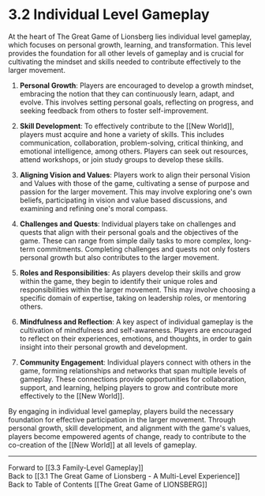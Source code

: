# 3.2 Individual Level Gameplay

At the heart of The Great Game of Lionsberg lies individual level gameplay, which focuses on personal growth, learning, and transformation. This level provides the foundation for all other levels of gameplay and is crucial for cultivating the mindset and skills needed to contribute effectively to the larger movement.

1.  **Personal Growth**: Players are encouraged to develop a growth mindset, embracing the notion that they can continuously learn, adapt, and evolve. This involves setting personal goals, reflecting on progress, and seeking feedback from others to foster self-improvement.
    
2.  **Skill Development**: To effectively contribute to the [[New World]], players must acquire and hone a variety of skills. This includes communication, collaboration, problem-solving, critical thinking, and emotional intelligence, among others. Players can seek out resources, attend workshops, or join study groups to develop these skills.
    
3.  **Aligning Vision and Values**: Players work to align their personal Vision and Values with those of the game, cultivating a sense of purpose and passion for the larger movement. This may involve exploring one's own beliefs, participating in vision and value based discussions, and examining and refining one's moral compass.
    
4.  **Challenges and Quests**: Individual players take on challenges and quests that align with their personal goals and the objectives of the game. These can range from simple daily tasks to more complex, long-term commitments. Completing challenges and quests not only fosters personal growth but also contributes to the larger movement.
    
5.  **Roles and Responsibilities**: As players develop their skills and grow within the game, they begin to identify their unique roles and responsibilities within the larger movement. This may involve choosing a specific domain of expertise, taking on leadership roles, or mentoring others.
    
6.  **Mindfulness and Reflection**: A key aspect of individual gameplay is the cultivation of mindfulness and self-awareness. Players are encouraged to reflect on their experiences, emotions, and thoughts, in order to gain insight into their personal growth and development.
    
7.  **Community Engagement**: Individual players connect with others in the game, forming relationships and networks that span multiple levels of gameplay. These connections provide opportunities for collaboration, support, and learning, helping players to grow and contribute more effectively to the [[New World]].
    

By engaging in individual level gameplay, players build the necessary foundation for effective participation in the larger movement. Through personal growth, skill development, and alignment with the game's values, players become empowered agents of change, ready to contribute to the co-creation of the [[New World]] at all levels of gameplay.

____

Forward to [[3.3 Family-Level Gameplay]]    
Back to [[3.1 The Great Game of Lionsberg - A Multi-Level Experience]]  
Back to Table of Contents [[The Great Game of LIONSBERG]]  